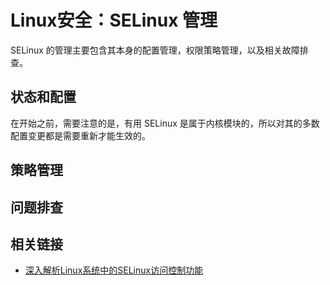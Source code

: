 # Linux安全：SELinux 管理

SELinux 的管理主要包含其本身的配置管理，权限策略管理，以及相关故障排查。


## 状态和配置

在开始之前，需要注意的是，有用 SELinux 是属于内核模块的，所以对其的多数配置变更都是需要重新才能生效的。



## 策略管理


## 问题排查


## 相关链接

* [深入解析Linux系统中的SELinux访问控制功能](https://www.qb5200.com/article/204462.html)
